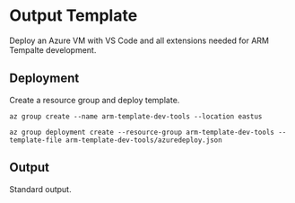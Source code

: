 # Output Template

Deploy an Azure VM with VS Code and all extensions needed for ARM Tempalte development.

## Deployment

Create a resource group and deploy template.

```
az group create --name arm-template-dev-tools --location eastus

az group deployment create --resource-group arm-template-dev-tools --template-file arm-template-dev-tools/azuredeploy.json
```

## Output

Standard output.

```
```
